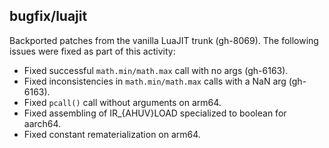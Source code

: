 ## bugfix/luajit

Backported patches from the vanilla LuaJIT trunk (gh-8069). The following issues
were fixed as part of this activity:

* Fixed successful `math.min/math.max` call with no args (gh-6163).
* Fixed inconsistencies in `math.min/math.max` calls with a NaN arg (gh-6163).
* Fixed `pcall()` call without arguments on arm64.
* Fixed assembling of IR_{AHUV}LOAD specialized to boolean for aarch64.
* Fixed constant rematerialization on arm64.
